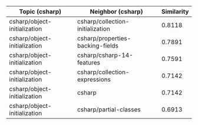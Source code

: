 | Topic (csharp) | Neighbor (csharp) | Similarity |
|-------------|-------------------|------------|
| csharp/object-initialization | csharp/collection-initialization | 0.8118 |
| csharp/object-initialization | csharp/properties-backing-fields | 0.7891 |
| csharp/object-initialization | csharp/csharp-14-features | 0.7591 |
| csharp/object-initialization | csharp/collection-expressions | 0.7142 |
| csharp/object-initialization | csharp | 0.7142 |
| csharp/object-initialization | csharp/partial-classes | 0.6913 |

